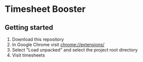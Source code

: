 # Timesheet Booster

## Getting started
1. Download this repository
2. In Google Chrome visit [chrome://extensions/](chrome://extensions/)
3. Select "Load unpacked" and select the project root directory
4. Visit timesheets